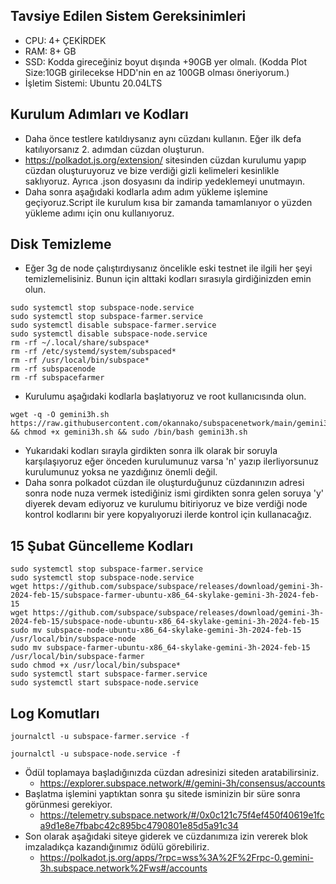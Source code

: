 ## Tavsiye Edilen Sistem Gereksinimleri
- CPU: 4+ ÇEKİRDEK
- RAM: 8+ GB
- SSD: Kodda gireceğiniz boyut dışında +90GB yer olmalı. (Kodda Plot Size:10GB girilecekse HDD'nin en az 100GB olması öneriyorum.)
- İşletim Sistemi: Ubuntu 20.04LTS

## Kurulum Adımları ve Kodları
- Daha önce testlere katıldıysanız aynı cüzdanı kullanın. Eğer ilk defa katılıyorsanız 2. adımdan cüzdan oluşturun.
- https://polkadot.js.org/extension/ sitesinden cüzdan kurulumu yapıp cüzdan oluşturuyoruz ve bize verdiği gizli kelimeleri kesinlikle saklıyoruz. Ayrıca .json dosyasını da indirip yedeklemeyi unutmayın.
- Daha sonra aşağıdaki kodlarla adım adım yükleme işlemine geçiyoruz.Script ile kurulum kısa bir zamanda tamamlanıyor o yüzden yükleme adımı için onu kullanıyoruz.

## Disk Temizleme
- Eğer 3g de node çalıştırdıysanız öncelikle eski testnet ile ilgili her şeyi temizlemelisiniz. Bunun için alttaki kodları sırasıyla girdiğinizden emin olun.
```
sudo systemctl stop subspace-node.service
sudo systemctl stop subspace-farmer.service
sudo systemctl disable subspace-farmer.service
sudo systemctl disable subspace-node.service
rm -rf ~/.local/share/subspace*
rm -rf /etc/systemd/system/subspaced*
rm -rf /usr/local/bin/subspace*
rm -rf subspacenode
rm -rf subspacefarmer
```

- Kurulumu aşağıdaki kodlarla başlatıyoruz ve root kullanıcısında olun.
```
wget -q -O gemini3h.sh https://raw.githubusercontent.com/okannako/subspacenetwork/main/gemini3h.sh && chmod +x gemini3h.sh && sudo /bin/bash gemini3h.sh
```

- Yukarıdaki kodları sırayla girdikten sonra ilk olarak bir soruyla karşılaşıyoruz eğer önceden kurulumunuz varsa 'n' yazıp ilerliyorsunuz kurulumunuz yoksa ne yazdığınız önemli değil.
- Daha sonra polkadot cüzdan ile oluşturduğunuz cüzdanınızın adresi sonra node nuza vermek istediğiniz ismi girdikten sonra gelen soruya 'y' diyerek devam ediyoruz ve kurulumu bitiriyoruz ve bize verdiği node kontrol kodlarını bir yere kopyalıyoruzi ilerde kontrol için kullanacağız.

## 15 Şubat Güncelleme Kodları

```
sudo systemctl stop subspace-farmer.service
sudo systemctl stop subspace-node.service
wget https://github.com/subspace/subspace/releases/download/gemini-3h-2024-feb-15/subspace-farmer-ubuntu-x86_64-skylake-gemini-3h-2024-feb-15
wget https://github.com/subspace/subspace/releases/download/gemini-3h-2024-feb-15/subspace-node-ubuntu-x86_64-skylake-gemini-3h-2024-feb-15
sudo mv subspace-node-ubuntu-x86_64-skylake-gemini-3h-2024-feb-15 /usr/local/bin/subspace-node
sudo mv subspace-farmer-ubuntu-x86_64-skylake-gemini-3h-2024-feb-15 /usr/local/bin/subspace-farmer
sudo chmod +x /usr/local/bin/subspace*
sudo systemctl start subspace-farmer.service
sudo systemctl start subspace-node.service
```

## Log Komutları
```
journalctl -u subspace-farmer.service -f
```
```
journalctl -u subspace-node.service -f
```

- Ödül toplamaya başladığınızda cüzdan adresinizi siteden aratabilirsiniz.
     - https://explorer.subspace.network/#/gemini-3h/consensus/accounts
- Başlatma işlemini yaptıktan sonra şu sitede isminizin bir süre sonra görünmesi gerekiyor.
     - https://telemetry.subspace.network/#/0x0c121c75f4ef450f40619e1fca9d1e8e7fbabc42c895bc4790801e85d5a91c34
- Son olarak aşağıdaki siteye giderek ve cüzdanımıza izin vererek blok imzaladıkça kazandığınımız ödülü görebiliriz.
     - https://polkadot.js.org/apps/?rpc=wss%3A%2F%2Frpc-0.gemini-3h.subspace.network%2Fws#/accounts
